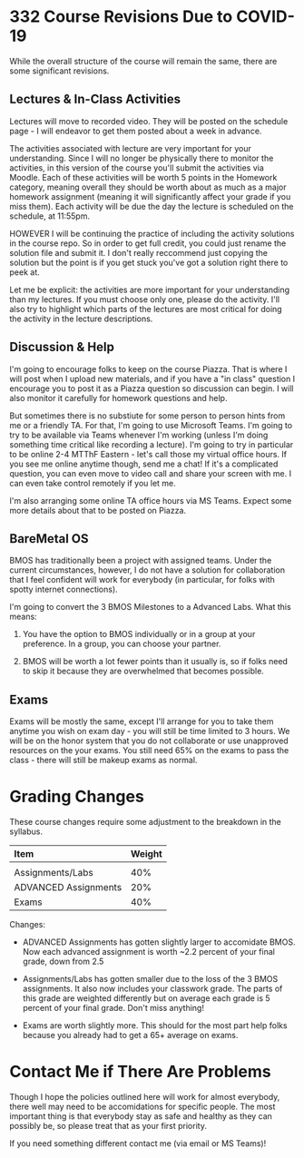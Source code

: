 # 332 Course Revisions Due to COVID-19

<!-- [You can see the video of my informal discussion of these changes here.](https://rose-hulman.hosted.panopto.com/Panopto/Pages/Viewer.aspx?id=cd2f6150-7f33-45dd-9f10-ab8301134a3e). -->

While the overall structure of the course will remain the same, there
are some significant revisions.

## Lectures & In-Class Activities

Lectures will move to recorded video.  They will be posted on the
schedule page - I will endeavor to get them posted about a week in
advance.

The activities associated with lecture are very important for your
understanding.  Since I will no longer be physically there to monitor
the activities, in this version of the course you'll submit the
activities via Moodle.  Each of these activities will be worth 5
points in the Homework category, meaning overall they should be worth
about as much as a major homework assignment (meaning it will
significantly affect your grade if you miss them).  Each activity will
be due the day the lecture is scheduled on the schedule, at 11:55pm.

HOWEVER I will be continuing the practice of including the activity
solutions in the course repo.  So in order to get full credit, you
could just rename the solution file and submit it.  I don't really
reccommend just copying the solution but the point is if you get stuck
you've got a solution right there to peek at.

Let me be explicit: the activities are more important for your
understanding than my lectures.  If you must choose only one, please
do the activity.  I'll also try to highlight which parts of the
lectures are most critical for doing the activity in the lecture
descriptions.

## Discussion & Help

I'm going to encourage folks to keep on the course Piazza.  That is
where I will post when I upload new materials, and if you have a "in
class" question I encourage you to post it as a Piazza question so
discussion can begin.  I will also monitor it carefully for homework
questions and help.

But sometimes there is no substiute for some person to person hints
from me or a friendly TA.  For that, I'm going to use Microsoft Teams.
I'm going to try to be available via Teams whenever I'm working
(unless I'm doing something time critical like recording a lecture).
I'm going to try in particular to be online 2-4 MTThF Eastern - let's
call those my virtual office hours.  If you see me online anytime
though, send me a chat!  If it's a complicated question, you can even
move to video call and share your screen with me.  I can even take
control remotely if you let me.

I'm also arranging some online TA office hours via MS Teams.  Expect
some more details about that to be posted on Piazza.

## BareMetal OS

BMOS has traditionally been a project with assigned teams.  Under the
current circumstances, however, I do not have a solution for
collaboration that I feel confident will work for everybody (in
particular, for folks with spotty internet connections).

I'm going to convert the 3 BMOS Milestones to a Advanced Labs.  What
this means:

1. You have the option to BMOS individually or in a group at your
preference.  In a group, you can choose your partner.

2. BMOS will be worth a lot fewer points than it usually is, so if
folks need to skip it because they are overwhelmed that becomes
possible.

## Exams

Exams will be mostly the same, except I'll arrange for you to take
them anytime you wish on exam day - you will still be time limited to
3 hours.  We will be on the honor system that you do not collaborate
or use unapproved resources on the your exams.  You still need 65% on
the exams to pass the class - there will still be makeup exams as
normal.

# Grading Changes

These course changes require some adjustment to the breakdown in the
syllabus.

| Item                  | Weight |
|:----------------------|:-------|
|                       |        |
| Assignments/Labs      | 40%    |
| ADVANCED  Assignments | 20%    |
| Exams                 | 40%    |

Changes:

- ADVANCED Assignments has gotten slightly larger to accomidate BMOS.
  Now each advanced assignment is worth ~2.2 percent of your final
  grade, down from 2.5

- Assignments/Labs has gotten smaller due to the loss of the 3 BMOS
  assignments.  It also now includes your classwork grade.  The parts
  of this grade are weighted differently but on average each grade is
  5 percent of your final grade.  Don't miss anything!

- Exams are worth slightly more.  This should for the most part help
  folks because you already had to get a 65+ average on exams.

# Contact Me if There Are Problems

Though I hope the policies outlined here will work for almost
everybody, there well may need to be accomidations for specific
people.  The most important thing is that everybody stay as safe and
healthy as they can possibly be, so please treat that as your first
priority.

If you need something different contact me (via email or MS Teams)!